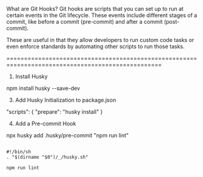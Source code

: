 What are Git Hooks?
Git hooks are scripts that you can set up to run at certain events in the Git lifecycle. These events include different stages of a commit, like before a commit (pre-commit) and after a commit (post-commit).

These are useful in that they allow developers to run custom code tasks or even enforce standards by automating other scripts to run those tasks.

==================================================================================================

1. Install Husky

npm install husky --save-dev

<!-- 2. Enable Git Hooks


npx husky install -->

3. Add Husky Initialization to package.json

"scripts": {
"prepare": "husky install"
}

4. Add a Pre-commit Hook

npx husky add .husky/pre-commit "npm run lint"

```

#!/bin/sh
. "$(dirname "$0")/_/husky.sh"

npm run lint

```
